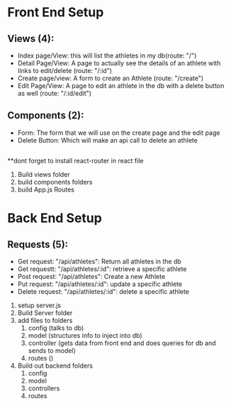 
# Front End Setup

## Views (4):

- Index page/View: this will list the athletes in my db(route: "/")
- Detail Page/View: A page to actually see the details of an athlete with links to edit/delete (route: "/:id")
- Create page/view: A form to create an Athlete (route: "/create")
- Edit Page/View: A page to edit an athlete in the db with a delete button as well (route: "/:id/edit")

## Components (2):

- Form: The form that we will use on the create page and the edit page
- Delete Button: Which will make an api call to delete an athlete

##

**dont forget to install react-router in react file
1. Build views folder
2. build components folders
3. build App.js Routes

# Back End Setup

## Requests (5):

- Get request: "/api/athletes": Return all athletes in the db
- Get requestt: "/api/athletes/:id": retrieve a specific athlete
- Post request: "/api/athletes": Create a new Athlete
- Put request: "/api/athletes/:id": update a specific athlete
- Delete request: "/api/athletes/:id": delete a specific athlete

1. setup server.js
2. Build Server folder
3. add files to folders
    1. config (talks to db)
    2. model (structures info to inject into db)    
    3. controller (gets data from front end and does queries for db and sends to model)
    4. routes ()
4. Build out backend folders
    1. config
    2. model
    3. controllers
    4. routes
    